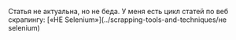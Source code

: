 Статья не актуальна, но не беда. У меня есть цикл статей по веб скрапингу:
[«НЕ Selenium»](../scrapping-tools-and-techniques/не selenium)
